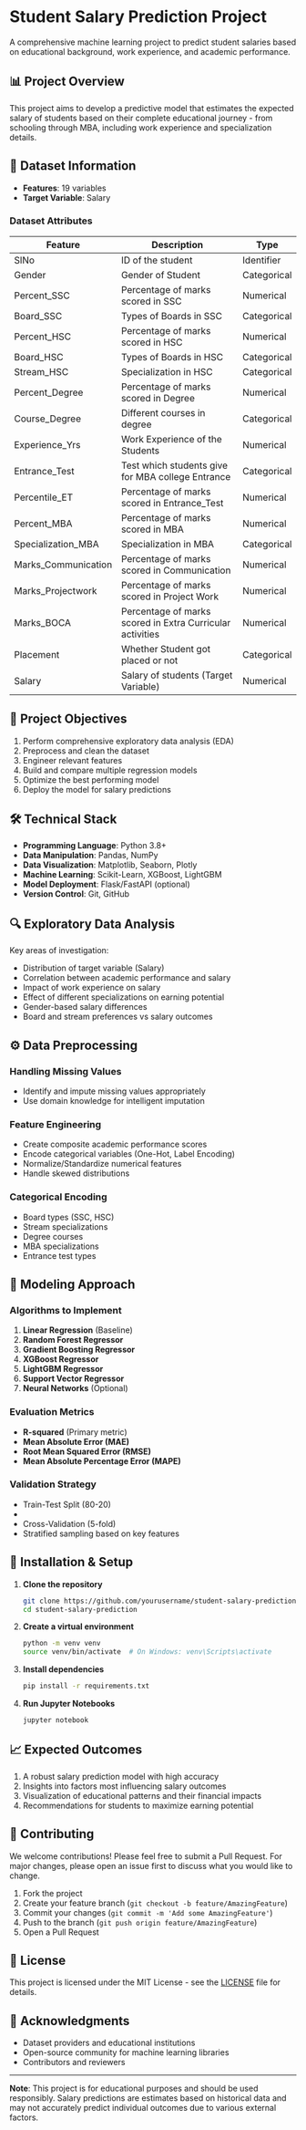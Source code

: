 # Student Salary Prediction Project

A comprehensive machine learning project to predict student salaries based on educational background, work experience, and academic performance.

## 📊 Project Overview

This project aims to develop a predictive model that estimates the expected salary of students based on their complete educational journey - from schooling through MBA, including work experience and specialization details.

## 📁 Dataset Information

- **Features**: 19 variables
- **Target Variable**: Salary

### Dataset Attributes

| Feature | Description | Type |
|---------|-------------|------|
| SlNo | ID of the student | Identifier |
| Gender | Gender of Student | Categorical |
| Percent_SSC | Percentage of marks scored in SSC | Numerical |
| Board_SSC | Types of Boards in SSC | Categorical |
| Percent_HSC | Percentage of marks scored in HSC | Numerical |
| Board_HSC | Types of Boards in HSC | Categorical |
| Stream_HSC | Specialization in HSC | Categorical |
| Percent_Degree | Percentage of marks scored in Degree | Numerical |
| Course_Degree | Different courses in degree | Categorical |
| Experience_Yrs | Work Experience of the Students | Numerical |
| Entrance_Test | Test which students give for MBA college Entrance | Categorical |
| Percentile_ET | Percentage of marks scored in Entrance_Test | Numerical |
| Percent_MBA | Percentage of marks scored in MBA | Numerical |
| Specialization_MBA | Specialization in MBA | Categorical |
| Marks_Communication | Percentage of marks scored in Communication | Numerical |
| Marks_Projectwork | Percentage of marks scored in Project Work | Numerical |
| Marks_BOCA | Percentage of marks scored in Extra Curricular activities | Numerical |
| Placement | Whether Student got placed or not | Categorical |
| Salary | Salary of students (Target Variable) | Numerical |

## 🎯 Project Objectives

1. Perform comprehensive exploratory data analysis (EDA)
2. Preprocess and clean the dataset
3. Engineer relevant features
4. Build and compare multiple regression models
5. Optimize the best performing model
6. Deploy the model for salary predictions

## 🛠️ Technical Stack

- **Programming Language**: Python 3.8+
- **Data Manipulation**: Pandas, NumPy
- **Data Visualization**: Matplotlib, Seaborn, Plotly
- **Machine Learning**: Scikit-Learn, XGBoost, LightGBM
- **Model Deployment**: Flask/FastAPI (optional)
- **Version Control**: Git, GitHub


## 🔍 Exploratory Data Analysis

Key areas of investigation:
- Distribution of target variable (Salary)
- Correlation between academic performance and salary
- Impact of work experience on salary
- Effect of different specializations on earning potential
- Gender-based salary differences
- Board and stream preferences vs salary outcomes

## ⚙️ Data Preprocessing

### Handling Missing Values
- Identify and impute missing values appropriately
- Use domain knowledge for intelligent imputation

### Feature Engineering
- Create composite academic performance scores
- Encode categorical variables (One-Hot, Label Encoding)
- Normalize/Standardize numerical features
- Handle skewed distributions

### Categorical Encoding
- Board types (SSC, HSC)
- Stream specializations
- Degree courses
- MBA specializations
- Entrance test types

## 🤖 Modeling Approach

### Algorithms to Implement
1. **Linear Regression** (Baseline)
2. **Random Forest Regressor**
3. **Gradient Boosting Regressor**
4. **XGBoost Regressor**
5. **LightGBM Regressor**
6. **Support Vector Regressor**
7. **Neural Networks** (Optional)

### Evaluation Metrics
- **R-squared** (Primary metric)
- **Mean Absolute Error (MAE)**
- **Root Mean Squared Error (RMSE)**
- **Mean Absolute Percentage Error (MAPE)**

### Validation Strategy
- Train-Test Split (80-20)
- 
- Cross-Validation (5-fold)
- Stratified sampling based on key features

## 🚀 Installation & Setup

1. **Clone the repository**
   ```bash
   git clone https://github.com/yourusername/student-salary-prediction.git
   cd student-salary-prediction
   ```

2. **Create a virtual environment**
   ```bash
   python -m venv venv
   source venv/bin/activate  # On Windows: venv\Scripts\activate
   ```

3. **Install dependencies**
   ```bash
   pip install -r requirements.txt
   ```

4. **Run Jupyter Notebooks**
   ```bash
   jupyter notebook
   ```

## 📈 Expected Outcomes

1. A robust salary prediction model with high accuracy
2. Insights into factors most influencing salary outcomes
3. Visualization of educational patterns and their financial impacts
4. Recommendations for students to maximize earning potential

## 🤝 Contributing

We welcome contributions! Please feel free to submit a Pull Request. For major changes, please open an issue first to discuss what you would like to change.

1. Fork the project
2. Create your feature branch (`git checkout -b feature/AmazingFeature`)
3. Commit your changes (`git commit -m 'Add some AmazingFeature'`)
4. Push to the branch (`git push origin feature/AmazingFeature`)
5. Open a Pull Request

## 📝 License

This project is licensed under the MIT License - see the [LICENSE](LICENSE) file for details.

## 🙏 Acknowledgments

- Dataset providers and educational institutions
- Open-source community for machine learning libraries
- Contributors and reviewers

---

**Note**: This project is for educational purposes and should be used responsibly. Salary predictions are estimates based on historical data and may not accurately predict individual outcomes due to various external factors.

